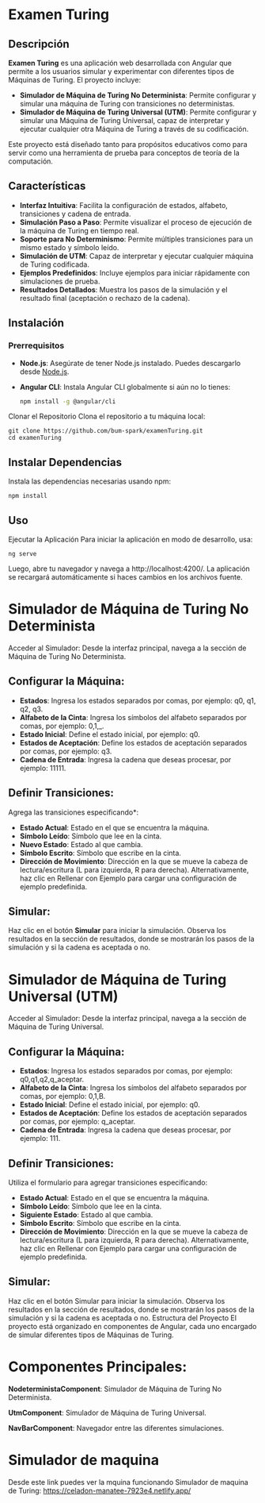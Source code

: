 # Examen Turing

## Descripción

**Examen Turing** es una aplicación web desarrollada con Angular que permite a los usuarios simular y experimentar con diferentes tipos de Máquinas de Turing. El proyecto incluye:

- **Simulador de Máquina de Turing No Determinista**: Permite configurar y simular una máquina de Turing con transiciones no deterministas.
- **Simulador de Máquina de Turing Universal (UTM)**: Permite configurar y simular una Máquina de Turing Universal, capaz de interpretar y ejecutar cualquier otra Máquina de Turing a través de su codificación.

Este proyecto está diseñado tanto para propósitos educativos como para servir como una herramienta de prueba para conceptos de teoría de la computación.

## Características

- **Interfaz Intuitiva**: Facilita la configuración de estados, alfabeto, transiciones y cadena de entrada.
- **Simulación Paso a Paso**: Permite visualizar el proceso de ejecución de la máquina de Turing en tiempo real.
- **Soporte para No Determinismo**: Permite múltiples transiciones para un mismo estado y símbolo leído.
- **Simulación de UTM**: Capaz de interpretar y ejecutar cualquier máquina de Turing codificada.
- **Ejemplos Predefinidos**: Incluye ejemplos para iniciar rápidamente con simulaciones de prueba.
- **Resultados Detallados**: Muestra los pasos de la simulación y el resultado final (aceptación o rechazo de la cadena).

## Instalación

### Prerrequisitos

- **Node.js**: Asegúrate de tener Node.js instalado. Puedes descargarlo desde [Node.js](https://nodejs.org/).
- **Angular CLI**: Instala Angular CLI globalmente si aún no lo tienes:

  ```bash
  npm install -g @angular/cli
Clonar el Repositorio
Clona el repositorio a tu máquina local:

    git clone https://github.com/bum-spark/examenTuring.git
    cd examenTuring


## Instalar Dependencias
Instala las dependencias necesarias usando npm:

    npm install

## Uso
Ejecutar la Aplicación
Para iniciar la aplicación en modo de desarrollo, usa:

    ng serve
Luego, abre tu navegador y navega a http://localhost:4200/. La aplicación se recargará automáticamente si haces cambios en los archivos fuente.

# Simulador de Máquina de Turing No Determinista
Acceder al Simulador: Desde la interfaz principal, navega a la sección de Máquina de Turing No Determinista.
## Configurar la Máquina:
- **Estados**: Ingresa los estados separados por comas, por ejemplo: q0, q1, q2, q3.
- **Alfabeto de la Cinta**: Ingresa los símbolos del alfabeto separados por comas, por ejemplo: 0,1,_.
- **Estado Inicial**: Define el estado inicial, por ejemplo: q0.
- **Estados de Aceptación**: Define los estados de aceptación separados por comas, por ejemplo: q3.
- **Cadena de Entrada**: Ingresa la cadena que deseas procesar, por ejemplo: 11111.

## Definir Transiciones:
Agrega las transiciones especificando*:
- **Estado Actual**: Estado en el que se encuentra la máquina.
- **Símbolo Leído**: Símbolo que lee en la cinta.
- **Nuevo Estado**: Estado al que cambia.
- **Símbolo Escrito**: Símbolo que escribe en la cinta.
- **Dirección de Movimiento**: Dirección en la que se mueve la cabeza de lectura/escritura (L para izquierda, R para derecha).
Alternativamente, haz clic en Rellenar con Ejemplo para cargar una configuración de ejemplo predefinida.

## Simular:
Haz clic en el botón **Simular** para iniciar la simulación.
Observa los resultados en la sección de resultados, donde se mostrarán los pasos de la simulación y si la cadena es aceptada o no.


# Simulador de Máquina de Turing Universal (UTM)
Acceder al Simulador: Desde la interfaz principal, navega a la sección de Máquina de Turing Universal.

## Configurar la Máquina:
- **Estados**: Ingresa los estados separados por comas, por ejemplo: q0,q1,q2,q_aceptar.
- **Alfabeto de la Cinta**: Ingresa los símbolos del alfabeto separados por comas, por ejemplo: 0,1,B.
- **Estado Inicial**: Define el estado inicial, por ejemplo: q0.
- **Estados de Aceptación**: Define los estados de aceptación separados por comas, por ejemplo: q_aceptar.
- **Cadena de Entrada**: Ingresa la cadena que deseas procesar, por ejemplo: 111.

## Definir Transiciones:
Utiliza el formulario para agregar transiciones especificando:
- **Estado Actual**: Estado en el que se encuentra la máquina.
- **Símbolo Leído**: Símbolo que lee en la cinta.
- **Siguiente Estado**: Estado al que cambia.
- **Símbolo Escrito**: Símbolo que escribe en la cinta.
- **Dirección de Movimiento**: Dirección en la que se mueve la cabeza de lectura/escritura (L para izquierda, R para derecha).
Alternativamente, haz clic en Rellenar con Ejemplo para cargar una configuración de ejemplo predefinida.

## Simular:

Haz clic en el botón Simular para iniciar la simulación.
Observa los resultados en la sección de resultados, donde se mostrarán los pasos de la simulación y si la cadena es aceptada o no.
Estructura del Proyecto
El proyecto está organizado en componentes de Angular, cada uno encargado de simular diferentes tipos de Máquinas de Turing.

# Componentes Principales:

**NodeterministaComponent**: Simulador de Máquina de Turing No Determinista.

**UtmComponent**: Simulador de Máquina de Turing Universal.

**NavBarComponent**: Navegador entre las diferentes simulaciones.

# Simulador de maquina
Desde este link puedes ver la mquina funcionando
Simulador de maquina de Turing: https://celadon-manatee-7923e4.netlify.app/ 
